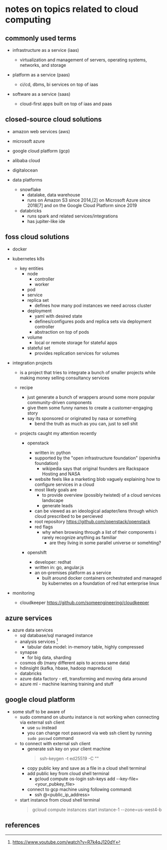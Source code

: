 # notes on topics related to cloud computing


## commonly used terms

- infrastructure as a service (iaas)
  - virtualization and management of servers, operating systems, networks, and storage
  
- platform as a service (paas)
  - ci/cd, dbms, bi services on top of iaas

- software as a service (saas)
  - cloud-first apps built on top of iaas and paas  


## closed-source cloud solutions

- amazon web services (aws)
- microsoft azure  
- google cloud platform (gcp)
- alibaba cloud
- digitalocean

- data platforms
  - snowflake
    - datalake, data warehouse
    - runs on Amazon S3 since 2014,[2] on Microsoft Azure since 2018[7] and on the Google Cloud Platform since 2019
  - databricks
    - runs spark and related services/integrations
    - has jupiter-like ide


## foss cloud solutions

- docker
- kubernetes k8s
  - key entities
    - node
      - controller
      - worker
    - pod
    - service
    - replica set
      - defines how many pod instances we need across cluster
    - deployment
      - yaml with desired state
      - defines/configures pods and replica sets via deployment controller
      - abstraction on top of pods
    - volume
      - local or remote storage for stateful apps
    - stateful set
      - provides replication services for volumes

- integration projects
  - is a project that tries to integrate a bunch of smaller projects while making money selling consultancy services
  - recipe
    - just generate a bunch of <your favorite language> wrappers around some more popular community-driven components
    - give them some funny names to create a customer-engaging story
    - say its sponsored or originated by nasa or something
      - bend the truth as much as you can, just to sell shit

  - projects caught my attention recently
    - openstack
      - written in: python
      - supported by the "open infrastructure foundation" (openinfra foundation)
        - wikipedia says that original founders are Rackspace Hosting and NASA
      - website feels like a marketing blob vaguely explaining how to configure services in a cloud
      - most likely goals are 
        - to provide overview (possibly twisted) of a cloud services landscape
        - generate leads
      - can be viewed as an ideological adapter/lens through which cloud prescribed to be percieved
      - root repository https://github.com/openstack/openstack
      - red flags
        - why when browsing through a list of their components i rarely recognize anything as familiar
          - are they living in some parallel universe or somehting?
          
    - openshift
      - developer: redhat
      - written in: go, angular.js
      - an on-premises platform as a service
        - built around docker containers orchestrated and managed by kubernetes 
          on a foundation of red hat enterprise linux
- monitoring
  - cloudkeeper https://github.com/someengineering/cloudkeeper

## azure services

- azure data services 
  - sql database/sql managed instance
  - analysis services [^2]
    - tabular data model: in-memory table, highly compressed
  - synapse
    - for big data, sharding
  - cosmos db (many different apis to access same data)
  - hdinsight (kafka, hbase, hadoop mapreduce)
  - databricks
  - azure data factory - etl, transforming and moving data around
  - azure ml - machine learning training and stuff


## google cloud platform

- some stuff to be aware of
  - sudo command on ubuntu instance is not working when connecting via external ssh client
      - use `su` instead
    - you can change root password via web ssh client by running `sudo passwd` command
  - to connect with external ssh client
    - generate ssh key on your client machine
      > ssh-keygen -t ed25519 -C "<comment>"
    - copy public key and save as a file in a cloud shell terminal
    - add public key from cloud shell terminal
      - gcloud compute os-login ssh-keys add --key-file=<your_pubkey_file>
    - connect to gcp machine using following command:
      - ssh <username>@<public_ip_address>
  - start instance from cloud shell terminal
    > gcloud compute instances start instance-1 --zone=us-west4-b


## references

[^1]: https://en.wikipedia.org/wiki/OpenShift
[^2]: https://www.youtube.com/watch?v=R7k4qJ120dY
